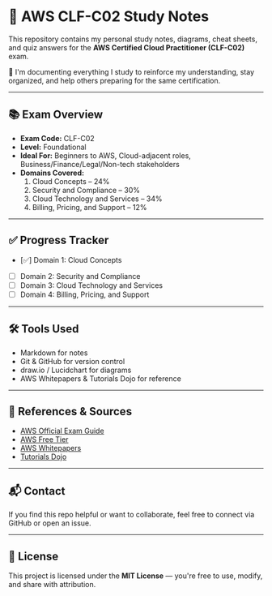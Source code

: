 # 🧠 AWS CLF-C02 Study Notes

This repository contains my personal study notes, diagrams, cheat sheets, and quiz answers for the **AWS Certified Cloud Practitioner (CLF-C02)** exam.

📌 I'm documenting everything I study to reinforce my understanding, stay organized, and help others preparing for the same certification.

---

## 📚 Exam Overview

- **Exam Code:** CLF-C02  
- **Level:** Foundational  
- **Ideal For:** Beginners to AWS, Cloud-adjacent roles, Business/Finance/Legal/Non-tech stakeholders  
- **Domains Covered:**
  1. Cloud Concepts – 24%
  2. Security and Compliance – 30%
  3. Cloud Technology and Services – 34%
  4. Billing, Pricing, and Support – 12%

---

## ✅ Progress Tracker

- [✅] Domain 1: Cloud Concepts
- [ ] Domain 2: Security and Compliance
- [ ] Domain 3: Cloud Technology and Services
- [ ] Domain 4: Billing, Pricing, and Support

---

## 🛠️ Tools Used

- Markdown for notes  
- Git & GitHub for version control  
- draw.io / Lucidchart for diagrams  
- AWS Whitepapers & Tutorials Dojo for reference  

---

## 📌 References & Sources

- [AWS Official Exam Guide](https://aws.amazon.com/certification/certified-cloud-practitioner/)
- [AWS Free Tier](https://aws.amazon.com/free/)
- [AWS Whitepapers](https://aws.amazon.com/whitepapers/)
- [Tutorials Dojo](https://tutorialsdojo.com/)

---

## 📬 Contact

If you find this repo helpful or want to collaborate, feel free to connect via GitHub or open an issue.

---

## 📝 License

This project is licensed under the **MIT License** — you're free to use, modify, and share with attribution.
